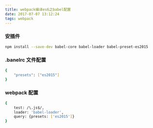 ```yaml
---
title: webpack编译es6之babel配置
date: 2017-07-07 13:12:24
tags: webpack
---
```

### 安插件
``` bash
npm install --save-dev babel-core babel-loader babel-preset-es2015
```

### .banelrc 文件配置
``` bash
{
	"presets": ["es2015"]
}
```

### webpack 配置
``` bash
{
    test: /\.js$/,
    loader: 'babel-loader',
    query: {presets: ['es2015']}
}
```